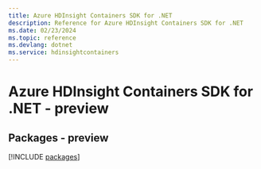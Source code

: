 ```yaml
---
title: Azure HDInsight Containers SDK for .NET
description: Reference for Azure HDInsight Containers SDK for .NET
ms.date: 02/23/2024
ms.topic: reference
ms.devlang: dotnet
ms.service: hdinsightcontainers
---
```

# Azure HDInsight Containers SDK for .NET - preview
## Packages - preview
[!INCLUDE [packages](hdinsight-containers-index.md)]